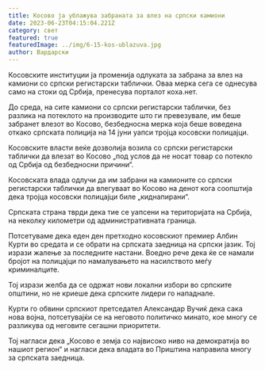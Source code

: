```yaml
---
title: Косово ја ублажува забраната за влез на српски камиони
date: 2023-06-23T04:15:04.221Z
category: свет
featured: true
featuredImage: ../img/6-15-kos-ublazuva.jpg
author: Вардарски
---
```

Косовските институции ја променија одлуката за забрана за влез на камиони со српски регистарски таблички. Оваа мерка сега се однесува само на стоки од Србија, пренесува порталот коха.нет.

До среда, на сите камиони со српски регистарски таблички, без разлика на потеклото на производите што ги превезувале, им беше забранет влезот во Косово, безбедносна мерка која беше воведена откако српската полиција на 14 јуни уапси тројца косовски полицајци.

Косовските власти веќе дозволија возила со српски регистарски таблички да влезат во Косово „под услов да не носат товар со потекло од Србија од безбедносни причини“.

Косовската влада одлучи да им забрани на камионите со српски регистарски таблички да влегуваат во Косово на денот кога соопштија дека тројца косовски полицајци биле „киднапирани“.

Српската страна тврди дека тие се уапсени на територијата на Србија, на неколку километри од административната граница.

Потсетуваме дека еден ден претходно косовскиот премиер Албин Курти во средата и се обрати на српската заедница на српски јазик. Тој изрази жалење за последните настани. Воедно рече дека ќе се намали бројот на полицајци по намалувањето на насилството меѓу криминалците.

Тој изрази желба да се одржат нови локални избори во српските општини, но не криеше дека српските лидери го нападнале.

Курти го обвини српскиот претседател Александар Вучиќ дека сака нова војна, потсетувајќи се на неговото политичко минато, кое многу се разликува од неговите сегашни приоритети.

Тој нагласи дека „Косово е земја со највисоко ниво на демократија во нашиот регион“ и нагласи дека владата во Приштина направила многу за српската заедница.